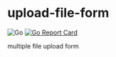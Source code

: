 # upload-file-form

![Go](https://github.com/AlexanderOkhrimenko/upload-file-form/workflows/Go/badge.svg?branch=master)
[![Go Report Card](https://goreportcard.com/badge/github.com/AlexanderOkhrimenko/upload-file-form)](https://goreportcard.com/report/github.com/AlexanderOkhrimenko/upload-file-form)

multiple file upload form
